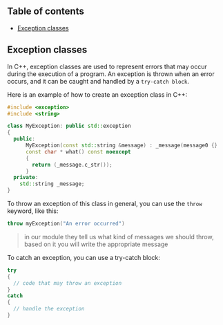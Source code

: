 ## Table of contents
- [Exception classes](#exception-classes)

## Exception classes

In C++, exception classes are used to represent errors that may occur during the execution of a program. An exception is thrown when an error occurs, and it can be caught and handled by a `try-catch block`.

Here is an example of how to create an exception class in C++:

```C++
#include <exception>
#include <string>

class MyException: public std::exception
{
  public:
      MyException(const std::string &message) : _message(message0 {}
      const char * what() const noexcept
      {
        return (_message.c_str());
      }
  private:
    std::string _message;
}
```

To throw an exception of this class in general, you can use the `throw` keyword, like this:

```C++
throw myException("An error occurred")
```

> in our module they tell us what kind of messages we should throw, based on it you will write the appropriate message 

To catch an exception, you can use a try-catch block:


```C++
try
{
  // code that may throw an exception
}
catch
{
  // handle the exception
}
```
